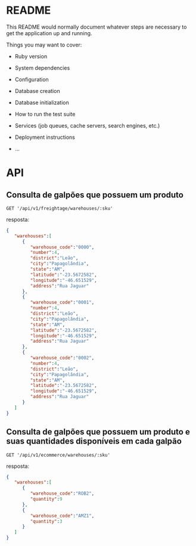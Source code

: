 # README

This README would normally document whatever steps are necessary to get the
application up and running.

Things you may want to cover:

* Ruby version

* System dependencies

* Configuration

* Database creation

* Database initialization

* How to run the test suite

* Services (job queues, cache servers, search engines, etc.)

* Deployment instructions

* ...


# API

## Consulta de galpões que possuem um produto

```
GET '/api/v1/freightage/warehouses/:sku'
```

resposta:

```json
{
   "warehouses":[
      {
         "warehouse_code":"0000",
         "number":4,
         "district":"Leão",
         "city":"Papagolândia",
         "state":"AM",
         "latitude":"-23.5672582",
         "longitude":"-46.651529",
         "address":"Rua Jaguar"
      },
      {
         "warehouse_code":"0001",
         "number":4,
         "district":"Leão",
         "city":"Papagolândia",
         "state":"AM",
         "latitude":"-23.5672582",
         "longitude":"-46.651529",
         "address":"Rua Jaguar"
      },
      {
         "warehouse_code":"0002",
         "number":4,
         "district":"Leão",
         "city":"Papagolândia",
         "state":"AM",
         "latitude":"-23.5672582",
         "longitude":"-46.651529",
         "address":"Rua Jaguar"
      }
   ]
}
```


## Consulta de galpões que possuem um produto e suas quantidades disponíveis em cada galpão

```
GET '/api/v1/ecommerce/warehouses/:sku'
```

resposta:

```json
{
   "warehouses":[
      {
         "warehouse_code":"ROB2",
         "quantity":9
      },
      {
         "warehouse_code":"AMZ1",
         "quantity":3
      }
   ]
}
```